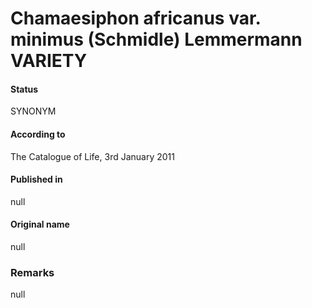# Chamaesiphon africanus var. minimus (Schmidle) Lemmermann VARIETY

#### Status
SYNONYM

#### According to
The Catalogue of Life, 3rd January 2011

#### Published in
null

#### Original name
null

### Remarks
null